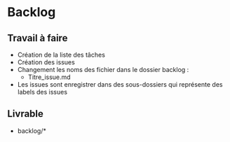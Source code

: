 # Backlog 

## Travail à faire

- Création de la liste des tâches
- Création des issues
- Changement les noms des fichier dans le dossier backlog :
    - Titre_issue.md
- Les issues sont enregistrer dans des sous-dossiers qui représente des labels des issues

## Livrable

- backlog/*